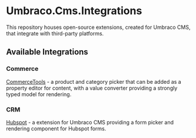 # Umbraco.Cms.Integrations

This repository houses open-source extensions, created for Umbraco CMS, that integrate with third-party platforms.

## Available Integrations

### Commerce

[CommerceTools](./src/Umbraco.Cms.Integrations.Commerce.CommerceTools/) - a product and category picker that can be added as a property editor for content, with a value converter providing a strongly typed model for rendering.

### CRM

[Hubspot](./src/Umbraco.Cms.Integrations.Crm.Hubspot/) - a extension for Umbraco CMS providing a form picker and rendering component for Hubspot forms.
